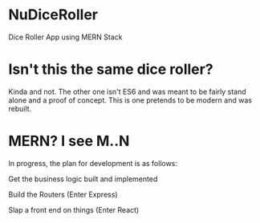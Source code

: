 # NuDiceRoller
Dice Roller App using MERN Stack

# Isn't this the same dice roller?
Kinda and not. The other one isn't ES6 and was meant to be fairly stand alone and a proof of concept. This is one pretends to be modern and was rebuilt.

# MERN? I see M..N
In progress, the plan for development is as follows:

Get the business logic built and implemented

Build the Routers (Enter Express)

Slap a front end on things (Enter React)
